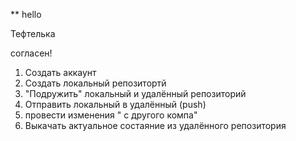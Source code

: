 ** hello


Тефтелька

согласен!

1. Создать аккаунт
2. Создать локальный репозитортй
3. "Подружить" локальный и удалённый репозиторий
4. Отправить локальный в удалённый (push)
5. провести изменения " с другого компа"
6. Выкачать актуальное состаяние из удалённого репозитория
